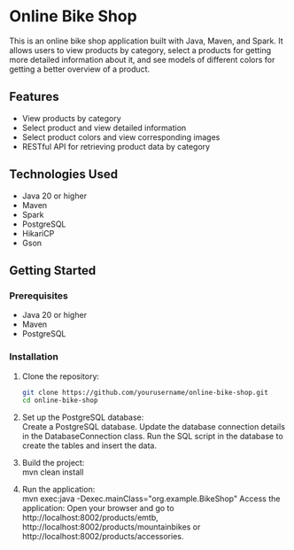 # Online Bike Shop

This is an online bike shop application built with Java, Maven, and Spark. 
It allows users to view products by category, select a products for getting more detailed information about it, 
and see models of different colors for getting a better overview of a product.

## Features

- View products by category
- Select product and view detailed information
- Select product colors and view corresponding images
- RESTful API for retrieving product data by category

## Technologies Used

- Java 20 or higher
- Maven
- Spark
- PostgreSQL
- HikariCP
- Gson

## Getting Started

### Prerequisites

- Java 20 or higher
- Maven
- PostgreSQL

### Installation

1. Clone the repository:
   ```sh
   git clone https://github.com/yourusername/online-bike-shop.git
   cd online-bike-shop

2. Set up the PostgreSQL database:  
    Create a PostgreSQL database.
    Update the database connection details in the DatabaseConnection class.
    Run the SQL script in the database to create the tables and insert the data.

3. Build the project:  
  mvn clean install

4. Run the application:  
  mvn exec:java -Dexec.mainClass="org.example.BikeShop"
  Access the application:
  Open your browser and go to http://localhost:8002/products/emtb, 
http://localhost:8002/products/mountainbikes or http://localhost:8002/products/accessories.